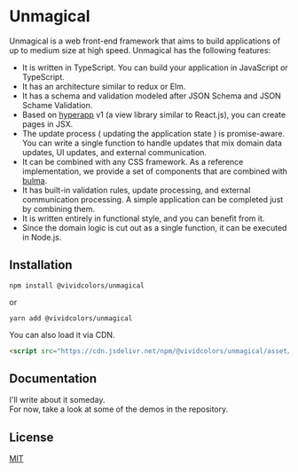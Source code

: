 
# Unmagical

Unmagical is a web front-end framework that aims to build applications of up to medium size at high speed.
Unmagical has the following features: 

- It is written in TypeScript. You can build your application in JavaScript or TypeScript.
- It has an architecture similar to redux or Elm.
- It has a schema and validation modeled after JSON Schema and JSON Schame Validation.
- Based on [hyperapp](https://github.com/jorgebucaran/hyperapp) v1 (a view library similar to React.js), you can create pages in JSX.
- The update process ( updating the application state ) is promise-aware. You can write a single function to handle updates that mix domain data updates, UI updates, and external communication.
- It can be combined with any CSS framework. As a reference implementation, we provide a set of components that are combined with [bulma](https://bulma.io/).
- It has built-in validation rules, update processing, and external communication processing. A simple application can be completed just by combining them.
- It is written entirely in functional style, and you can benefit from it.
- Since the domain logic is cut out as a single function, it can be executed in Node.js.

## Installation

```console
npm install @vividcolors/unmagical
```
or
```console
yarn add @vividcolors/unmagical
```

You can also load it via CDN.
```html
<script src="https://cdn.jsdelivr.net/npm/@vividcolors/unmagical/asset/unmagical-bulma.js"></script>
```

## Documentation

I'll write about it someday.  
For now, take a look at some of the demos in the repository.

## License

[MIT](LICENSE)